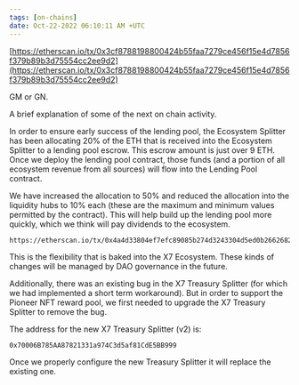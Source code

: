 ```yaml
---
tags: [on-chains]
date: Oct-22-2022 06:10:11 AM +UTC
---
```


[https://etherscan.io/tx/0x3cf8788198800424b55faa7279ce456f15e4d7856f379b89b3d75554cc2ee9d2](https://etherscan.io/tx/0x3cf8788198800424b55faa7279ce456f15e4d7856f379b89b3d75554cc2ee9d2)

GM or GN.

A brief explanation of some of the next on chain activity.

In order to ensure early success of the lending pool, the Ecosystem Splitter has been allocating 20% of the ETH that is received into the Ecosystem Splitter to a lending pool escrow. This escrow amount is just over 9 ETH. Once we deploy the lending pool contract, those funds (and a portion of all ecosystem revenue from all sources) will flow into the Lending Pool contract.

We have increased the allocation to 50% and reduced the allocation into the liquidity hubs to 10% each (these are the maximum and minimum values permitted by the contract). This will help build up the lending pool more quickly, which we think will pay dividends to the ecosystem.

    https://etherscan.io/tx/0x4a4d33804ef7efc89085b274d3243304d5ed0b2662682d2af422a5c8fd61a340

This is the flexibility that is baked into the X7 Ecosystem. These kinds of changes will be managed by DAO governance in the future.

Additionally, there was an existing bug in the X7 Treasury Splitter (for which we had implemented a short term workaround). But in order to support the Pioneer NFT reward pool, we first needed to upgrade the X7 Treasury Splitter to remove the bug.

The address for the new X7 Treasury Splitter (v2) is:

    0x70006B785AA87821331a974C3d5af81CdE5BB999

Once we properly configure the new Treasury Splitter it will replace the existing one.
